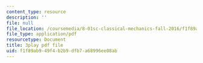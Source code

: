 ```yaml
---
content_type: resource
description: ''
file: null
file_location: /coursemedia/8-01sc-classical-mechanics-fall-2016/f1f89ab949f4b2b9dfb7a68996ee08ab_oRzzwpZ0ei4.pdf
file_type: application/pdf
resourcetype: Document
title: 3play pdf file
uid: f1f89ab9-49f4-b2b9-dfb7-a68996ee08ab
---
```

